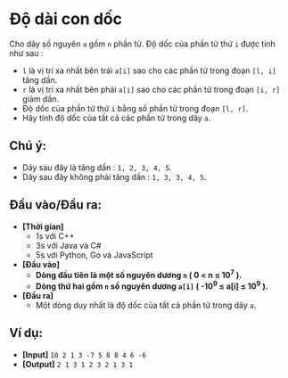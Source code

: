 # Độ dài con dốc
Cho dãy số nguyên `a` gồm `n` phần tử. Độ dốc của phần tử thứ `i` được tính như sau :
- `l` là vị trí xa nhất bên trái `a[i]` sao cho các phần tử trong đoạn `[l, i]` tăng dần.
- `r` là vị trí xa nhất bên phải `a[i]` sao cho các phần tử trong đoạn `[i, r]` giảm dần.
- Độ dốc của phần tử thứ `i` bằng số phần tử trong đoạn `[l, r]`.
- Hãy tính độ dốc của tất cả các phần tử trong dãy `a`.

## Chú ý:
- Dãy sau đây là tăng dần : `1, 2, 3, 4, 5`.
- Dãy sau đây không phải tăng dần : `1, 3, 3, 4, 5`.

## Đầu vào/Đầu ra:
- **[Thời gian]**
   - 1s với C++ 
   - 3s với Java và C#
   - 5s với Python, Go và JavaScript
- **[Đầu vào]**
    - **Dòng đầu tiên là một số nguyên dương `n` ( 0 < n ≤ 10<sup>7</sup> ).**
    - **Dòng thứ hai gồm `n` số nguyên dương `a[i]` ( -10<sup>9</sup> ≤ a[i] ≤ 10<sup>9</sup> ).**
- **[Đầu ra]** 
    - Một dòng duy nhất là độ dốc của tất cả phần tử trong dãy `a`.

## Ví dụ:
- **[Input]**
   `10
   2 1 3 -7 5 8 8 4 6 -6`
- **[Output]**
   `2 1 3 1 2 3 2 1 3 1`
